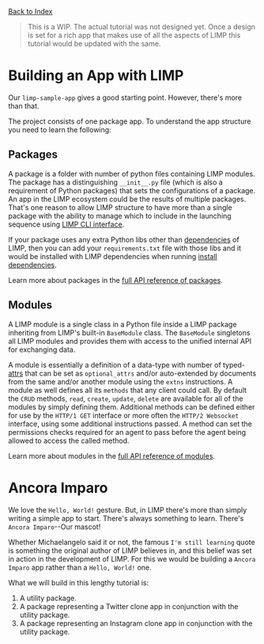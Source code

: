 [Back to Index](/README.md)

> This is a WIP. The actual tutorial was not designed yet. Once a design is set for a rich app that makes use of all the aspects of LIMP this tutorial would be updated with the same.

# Building an App with LIMP
Our `limp-sample-app` gives a good starting point. However, there's more than that.

The project consists of one package app. To understand the app structure you need to learn the following:

## Packages
A package is a folder with number of python files containing LIMP modules. The package has a distinguishing `__init__.py` file (which is also a requirement of Python packages) that sets the configurations of a package. An app in the LIMP ecosystem could be the results of multiple packages. That's one reason to allow LIMP structure to have more than a single package with the ability to manage which to include in the launching sequence using [LIMP CLI interface](/docs/cli.md).

If your package uses any extra Python libs other than [dependencies](/docs/dependencies.md) of LIMP, then you can add your `requirements.txt` file with those libs and it would be installed with LIMP dependencies when running [install dependencies](/docs/quick-start#install-dependencies).

Learn more about packages in the [full API reference of packages](/docs/api-package.md).

## Modules
A LIMP module is a single class in a Python file inside a LIMP package inheriting from LIMP's built-in `BaseModule` class. The `BaseModule` singletons all LIMP modules and provides them with access to the unified internal API for exchanging data.

A module is essentially a definition of a data-type with number of typed-[attrs](#attrs) that can be set as `optional_attrs` and/or auto-extended by documents from the same and/or another module using the `extns` instructions. A module as well defines all its `methods` that any client could call. By default the `CRUD` methods, `read`, `create`, `update`, `delete` are available for all of the modules by simply defining them. Additional methods can be defined either for use by the `HTTP/1 GET` interface or more often the `HTTP/2 Websocket` interface, using some additional instructions passed. A method can set the permissions checks required for an agent to pass before the agent being allowed to access the called method.

Learn more about modules in the [full API reference of modules](/docs/api-module.md).

# Ancora Imparo
We love the `Hello, World!` gesture. But, in LIMP there's more than simply writing a simple app to start. There's always something to learn. There's `Ancora Imparo`--Our mascot!

Whether Michaelangelo said it or not, the famous `I'm still learning` quote is something the original author of LIMP believes in, and this belief was set in action in the development of LIMP. For this we would be building a `Ancora Imparo` app rather than a `Hello, World!` one.

What we will build in this lengthy tutorial is:
1. A utility package.
2. A package representing a Twitter clone app in conjunction with the utility package.
3. A package representing an Instagram clone app in conjunction with the utility package.

